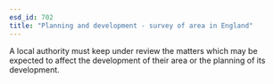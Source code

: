 ```yaml
---
esd_id: 702
title: "Planning and development - survey of area in England"
---
```


A local authority must keep under review the matters which may be expected to affect the development of their area or the planning of its development.

